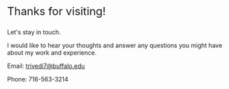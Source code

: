 <p style="font-size: 1.6rem">Thanks for visiting!

Let's stay in touch. 

I would like to hear your thoughts and answer any questions you might have about my work and experience. 

Email:  <trivedi7@buffalo.edu>  

Phone: 716-563-3214
</p>
